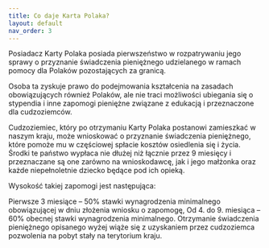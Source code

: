 ```yaml
---
title: Co daje Karta Polaka?
layout: default
nav_order: 3
---
```


Posiadacz Karty Polaka posiada pierwszeństwo w rozpatrywaniu jego sprawy o przyznanie świadczenia pieniężnego udzielanego w ramach pomocy dla Polaków pozostających za granicą.

Osoba ta zyskuje prawo do podejmowania kształcenia na zasadach obowiązujących również Polaków, ale nie traci możliwości ubiegania się o stypendia i inne zapomogi pieniężne związane z edukacją i przeznaczone dla cudzoziemców.

Cudzoziemiec, który po otrzymaniu Karty Polaka postanowi zamieszkać w naszym kraju, może wnioskować o przyznanie świadczenia pieniężnego, które pomoże mu w częściowej spłacie kosztów osiedlenia się i życia. Środki te państwo wypłaca nie dłużej niż łącznie przez 9 miesięcy i przeznaczane są one zarówno na wnioskodawcę, jak i jego małżonka oraz każde niepełnoletnie dziecko będące pod ich opieką.

Wysokość takiej zapomogi jest następująca:

Pierwsze 3 miesiące – 50% stawki wynagrodzenia minimalnego obowiązującej w dniu złożenia wniosku o zapomogę,
Od 4. do 9. miesiąca – 60% obecnej stawki wynagrodzenia minimalnego.
Otrzymanie świadczenia pieniężnego opisanego wyżej wiąże się z uzyskaniem przez cudzoziemca pozwolenia na pobyt stały na terytorium kraju.
